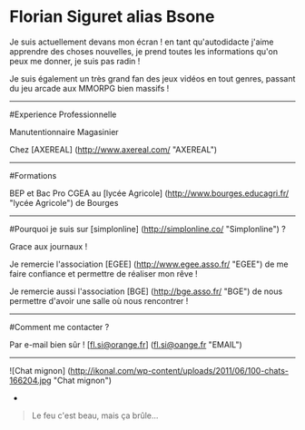 # Florian Siguret alias Bsone

Je suis actuellement devans mon écran ! en tant qu'autodidacte j'aime apprendre des choses nouvelles, je prend toutes les informations qu'on peux me donner, je suis pas radin ! 

Je suis également un très grand fan des jeux vidéos en tout genres, passant du jeu arcade aux MMORPG bien massifs !

---

#Experience Professionnelle

Manutentionnaire
Magasinier

Chez [AXEREAL] (http://www.axereal.com/ "AXEREAL")

---

#Formations

BEP et Bac Pro CGEA au [lycée Agricole] (http://www.bourges.educagri.fr/ "lycée Agricole") de Bourges 

---

#Pourquoi je suis sur [simplonline] (http://simplonline.co/ "Simplonline") ?

Grace aux journaux !

Je remercie l'association [EGEE] (http://www.egee.asso.fr/ "EGEE") de me faire confiance et permettre de réaliser mon rêve !

Je remercie aussi l'association [BGE] (http://bge.asso.fr/ "BGE") de nous permettre d'avoir une salle où nous rencontrer ! 

---

#Comment me contacter ?

Par e-mail bien sûr ! [fl.si@orange.fr] (fl.si@oange.fr "EMAIL")

---

![Chat mignon] (http://ikonal.com/wp-content/uploads/2011/06/100-chats-166204.jpg "Chat mignon")

-

>Le feu c'est beau, mais ça brûle...
